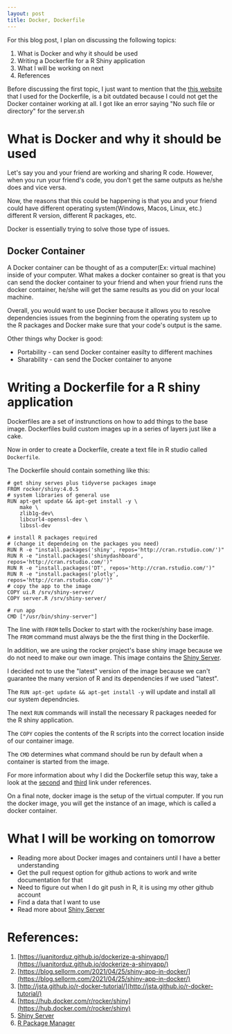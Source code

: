 ```yaml
---
layout: post
title: Docker, Dockerfile
---
```


For this blog post, I plan on discussing the following topics:

1. What is Docker and why it should be used
2. Writing a Dockerfile for a R Shiny application
3. What I will be working on next
4. References

Before discussing the first topic, I just want to mention that the [this website](https://juanitorduz.github.io/dockerize-a-shinyapp/) that I used for the Dockerfile, is a bit outdated because I could not get the Docker container working at all. I got like an error saying "No such file or directory" for the server.sh

# What is Docker and why it should be used

Let's say you and your friend are working and sharing R code. However, when you run your friend's code, you don't get the same outputs as he/she does and vice versa.

Now, the reasons that this could be happening  is that you and your friend could have different operating system(Windows, Macos, Linux, etc.) different R version, different R packages, etc.

Docker is essentially trying to solve those type of issues.

## Docker Container

A Docker container can be thought of as a computer(Ex: virtual machine) inside of your computer. What makes a docker container so great is that you can send the docker container to your friend and when your friend runs the docker container, he/she will get the same results as you did on your local machine.

Overall, you would want to use Docker because it allows you to resolve dependencies issues from the beginning from the operating system up to the R packages and Docker make sure that your code's output is the same.

Other things why Docker is good:

* Portability  - can send Docker container easilty to different machines
* Sharability - can send the Docker container to anyone

# Writing a Dockerfile for a R shiny application

Dockerfiles are a set of instrunctions on how to add things to the base image. Dockerfiles build custom images up in a series of layers just like a cake.

Now in order to create a Dockerfile, create a text file in R studio called `Dockerfile`.

The Dockerfile should contain something like this:

```
# get shiny serves plus tidyverse packages image
FROM rocker/shiny:4.0.5
# system libraries of general use
RUN apt-get update && apt-get install -y \
    make \
    zlib1g-dev\
    libcurl4-openssl-dev \
    libssl-dev 
    
# install R packages required 
# (change it dependeing on the packages you need)
RUN R -e "install.packages('shiny', repos='http://cran.rstudio.com/')"
RUN R -e "install.packages('shinydashboard', repos='http://cran.rstudio.com/')"
RUN R -e "install.packages('DT', repos='http://cran.rstudio.com/')"
RUN R -e "install.packages('plotly', repos='http://cran.rstudio.com/')"
# copy the app to the image
COPY ui.R /srv/shiny-server/
COPY server.R /srv/shiny-server/

# run app
CMD ["/usr/bin/shiny-server"]
```

The line with `FROM` tells Docker to start with the rocker/shiny base image. The `FROM` command must always be the the first thing in the Dockerfile.

In addition, we are using the rocker project's base shiny image because we do not need to make our own image. This image contains the [Shiny Server](https://shiny.rstudio.com/articles/shiny-server.html).

I decided not to use the "latest" version of the image because we can't guarantee the many version of R and its dependencies if we used "latest".

The `RUN apt-get update && apt-get install -y` will update and install all our system dependncies.

The next `RUN` commands will install the necessary R packages needed for the R shiny application.

The `COPY` copies the contents of the R scripts into the correct location inside of our container image.

The `CMD` determines what command should be run by default when a container is started from the image.

For more information about why I did the Dockerfile setup this way, take a look at the [second](https://blog.sellorm.com/2021/04/25/shiny-app-in-docker/) and [third](http://jsta.github.io/r-docker-tutorial/) link under references.

On a final note, docker image is the setup of the virtual computer. If you run the docker image, you will get the instance of an image, which is called a docker container.

# What I will be working on tomorrow

* Reading more about Docker images and containers until I have a better understanding
* Get the pull request option for github actions to work and write documentation for that
* Need to figure out when I do git push in R, it is using my other github account
* Find a data that I want to use
* Read more about [Shiny Server](https://shiny.rstudio.com/articles/shiny-server.html)


# References:

1. [https://juanitorduz.github.io/dockerize-a-shinyapp/](https://juanitorduz.github.io/dockerize-a-shinyapp/)
2. [https://blog.sellorm.com/2021/04/25/shiny-app-in-docker/](https://blog.sellorm.com/2021/04/25/shiny-app-in-docker/)
3. [http://jsta.github.io/r-docker-tutorial/](http://jsta.github.io/r-docker-tutorial/)
4. [https://hub.docker.com/r/rocker/shiny](https://hub.docker.com/r/rocker/shiny)
5. [Shiny Server](https://shiny.rstudio.com/articles/shiny-server.html)
6. [R Package Manager](https://packagemanager.rstudio.com/client/#/repos/1/packages/A3)


